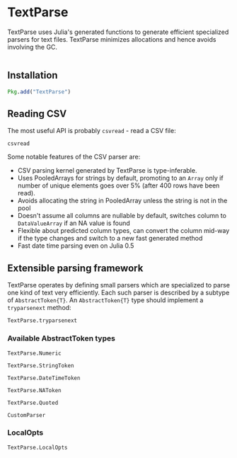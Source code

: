 # TextParse

TextParse uses Julia's generated functions to generate efficient specialized parsers for text files. TextParse minimizes allocations and hence avoids involving the GC.

```@contents
```

## Installation

```julia
Pkg.add("TextParse")
```

## Reading CSV

The most useful API is probably `csvread` - read a CSV file:

```@docs
csvread
```

Some notable features of the CSV parser are:

- CSV parsing kernel generated by TextParse is type-inferable.
- Uses PooledArrays for strings by default, promoting to an `Array` only if number of unique elements goes over 5% (after 400 rows have been read).
- Avoids allocating the string in PooledArray unless the string is not in the pool
- Doesn't assume all columns are nullable by default, switches column to `DataValueArray` if an NA value is found
- Flexible about predicted column types, can convert the column mid-way if the type changes and switch to a new fast generated method
- Fast date time parsing even on Julia 0.5

## Extensible parsing framework

TextParse operates by defining small parsers which are specialized to parse one kind of text very efficiently. Each such parser is described by a subtype of `AbstractToken{T}`. An `AbstractToken{T}` type should implement a `tryparsenext` method:

```@docs
TextParse.tryparsenext
```

### Available AbstractToken types

```@docs
TextParse.Numeric
```

```@docs
TextParse.StringToken
```

```@docs
TextParse.DateTimeToken
```

```@docs
TextParse.NAToken
```
```@docs
TextParse.Quoted
```

```@docs
CustomParser
```

### LocalOpts

```@docs
TextParse.LocalOpts
```
